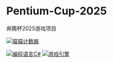 # Pentium-Cup-2025
奔腾杯2025游戏项目

[![猫猫计数器](https://starry-trace-sky-moe-counter.vercel.app/get/@Pentium-Cup-2025?theme=rule34)](#)

[![编程语言C#](https://img.shields.io/badge/编程语言-CSharp-blue.svg?style=for-the-badge)](#)
[![游戏引擎](https://img.shields.io/badge/游戏引擎-Godotv4.3.stable.mono-pink.svg?style=for-the-badge)](#)
